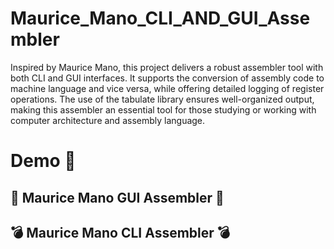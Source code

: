 # Maurice_Mano_CLI_AND_GUI_Assembler
Inspired by Maurice Mano, this project delivers a robust assembler tool with both CLI and GUI interfaces. It supports the conversion of assembly code to machine language and vice versa, while offering detailed logging of register operations. The use of the tabulate library ensures well-organized output, making this assembler an essential tool for those studying or working with computer architecture and assembly language.

# Demo :tada:

## :gift: Maurice Mano GUI Assembler :gift:

## :bomb: Maurice Mano CLI Assembler :bomb:
